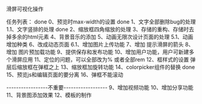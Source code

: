 ﻿滑屏可视化操作

任务列表：
done 0、预览时max-width的设置
done 1、文字全部删除bug的处理 
1.1、文字竖排的处理
done 2、缩放框四角缩放的处理
3、存储的重构、存储时去掉多余的html元素
4、背景音乐的添加
5、动画无限次设计页面的处理
5.1、动画增加种类
6、改成动态页面
6.1、增加图片上传功能
7、增加 提示滑屏的箭头
8、增加 图片预加载功能
9、提供保存和发布功能
10、增加用户功能，用户可新建多个滑屏应用
11、定位的问题，可以全部改为%  或者全部rem
12、框样式的设置  弹层后缩放框在弹框之上
13、缩放框加旋转功能
14、colorpicker组件的替换
done 15、预览js和编辑页面的要分离 
16、弹框不能滚动

-----------------不重要------------------
9、增加视频功能
10、增加分享功能
11、背景图添加效果
12、模板的制作

